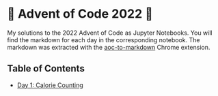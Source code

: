 # 🎄 Advent of Code 2022 🎄

My solutions to the 2022 Advent of Code as Jupyter Notebooks. You will find the markdown for each day in the corresponding notebook. The markdown was extracted with the [aoc-to-markdown](https://github.com/kfarnung/aoc-to-markdown) Chrome extension.

## Table of Contents

* [Day 1: Calorie Counting](day.01.ipynb)
